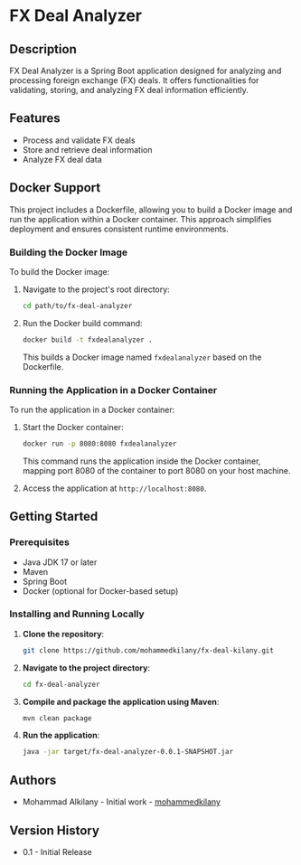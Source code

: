 # FX Deal Analyzer

## Description

FX Deal Analyzer is a Spring Boot application designed for analyzing and processing foreign exchange (FX) deals. It offers functionalities for validating, storing, and analyzing FX deal information efficiently.

## Features

- Process and validate FX deals
- Store and retrieve deal information
- Analyze FX deal data

## Docker Support

This project includes a Dockerfile, allowing you to build a Docker image and run the application within a Docker container. This approach simplifies deployment and ensures consistent runtime environments.

### Building the Docker Image

To build the Docker image:

1. Navigate to the project's root directory:

   ```bash
   cd path/to/fx-deal-analyzer
   ```

2. Run the Docker build command:

   ```bash
   docker build -t fxdealanalyzer .
   ```

   This builds a Docker image named `fxdealanalyzer` based on the Dockerfile.

### Running the Application in a Docker Container

To run the application in a Docker container:

1. Start the Docker container:

   ```bash
   docker run -p 8080:8080 fxdealanalyzer
   ```

   This command runs the application inside the Docker container, mapping port 8080 of the container to port 8080 on your host machine.

2. Access the application at `http://localhost:8080`.

## Getting Started

### Prerequisites

- Java JDK 17 or later
- Maven
- Spring Boot
- Docker (optional for Docker-based setup)

### Installing and Running Locally

1. **Clone the repository**:

   ```bash
   git clone https://github.com/mohammedkilany/fx-deal-kilany.git
   ```

2. **Navigate to the project directory**:

   ```bash
   cd fx-deal-analyzer
   ```

3. **Compile and package the application using Maven**:

   ```bash
   mvn clean package
   ```

4. **Run the application**:

   ```bash
   java -jar target/fx-deal-analyzer-0.0.1-SNAPSHOT.jar
   ```

## Authors

- Mohammad Alkilany - Initial work - [mohammedkilany](https://github.com/mohammedkilany)

## Version History

- 0.1 - Initial Release

